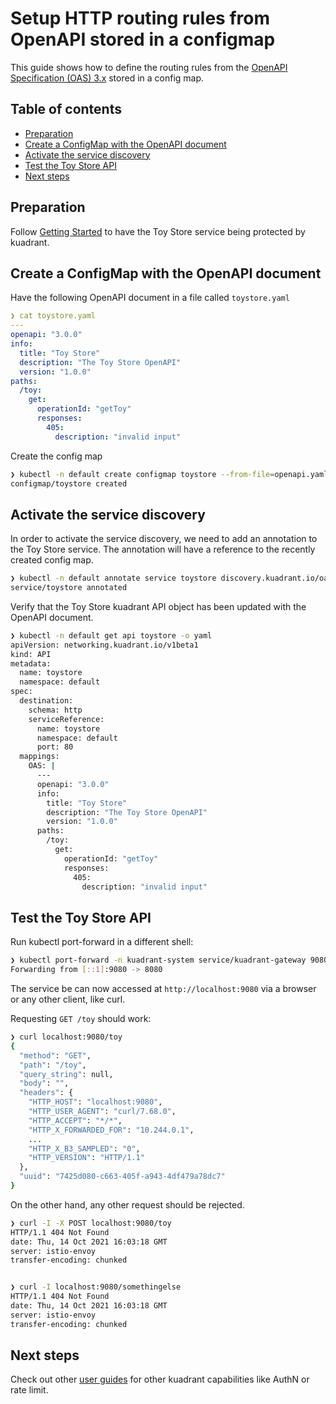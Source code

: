 # Setup HTTP routing rules from OpenAPI stored in a configmap

This guide shows how to define the routing rules
from the [OpenAPI Specification (OAS) 3.x](https://github.com/OAI/OpenAPI-Specification/blob/main/versions/3.0.2.md)
stored in a config map.

## Table of contents

* [Preparation](#preparation)
* [Create a ConfigMap with the OpenAPI document](#create-a-configmap-with-the-openapi-document)
* [Activate the service discovery](#activate-the-service-discovery)
* [Test the Toy Store API](#test-the-toy-store-api)
* [Next steps](#next-steps)

## Preparation

Follow [Getting Started](/doc/getting-started.md) to have the Toy Store service
being protected by kuadrant.


## Create a ConfigMap with the OpenAPI document

Have the following OpenAPI document in a file called `toystore.yaml`

```yaml
❯ cat toystore.yaml
---
openapi: "3.0.0"
info:
  title: "Toy Store"
  description: "The Toy Store OpenAPI"
  version: "1.0.0"
paths:
  /toy:
    get:
      operationId: "getToy"
      responses:
        405:
          description: "invalid input"
```

Create the config map

```bash
❯ kubectl -n default create configmap toystore --from-file=openapi.yaml=toystore.yaml
configmap/toystore created
```

## Activate the service discovery

In order to activate the service discovery, we need to add an annotation to the Toy Store service.
The annotation will have a reference to the recently created config map.

```bash
❯ kubectl -n default annotate service toystore discovery.kuadrant.io/oas-configmap=toystore
service/toystore annotated
```

Verify that the Toy Store kuadrant API object has been updated with the OpenAPI document.

```bash
❯ kubectl -n default get api toystore -o yaml
apiVersion: networking.kuadrant.io/v1beta1
kind: API
metadata:
  name: toystore
  namespace: default
spec:
  destination:
    schema: http
    serviceReference:
      name: toystore
      namespace: default
      port: 80
  mappings:
    OAS: |
      ---
      openapi: "3.0.0"
      info:
        title: "Toy Store"
        description: "The Toy Store OpenAPI"
        version: "1.0.0"
      paths:
        /toy:
          get:
            operationId: "getToy"
            responses:
              405:
                description: "invalid input"
```

## Test the Toy Store API

Run kubectl port-forward in a different shell:

```bash
❯ kubectl port-forward -n kuadrant-system service/kuadrant-gateway 9080:80
Forwarding from [::1]:9080 -> 8080
```

The service be can now accessed at `http://localhost:9080` via a browser or any other client, like curl.

Requesting `GET /toy` should work:

```bash
❯ curl localhost:9080/toy
{
  "method": "GET",
  "path": "/toy",
  "query_string": null,
  "body": "",
  "headers": {
    "HTTP_HOST": "localhost:9080",
    "HTTP_USER_AGENT": "curl/7.68.0",
    "HTTP_ACCEPT": "*/*",
    "HTTP_X_FORWARDED_FOR": "10.244.0.1",
    ...
    "HTTP_X_B3_SAMPLED": "0",
    "HTTP_VERSION": "HTTP/1.1"
  },
  "uuid": "7425d080-c663-405f-a943-4df479a78dc7"
}
```

On the other hand, any other request should be rejected.

```bash
❯ curl -I -X POST localhost:9080/toy
HTTP/1.1 404 Not Found
date: Thu, 14 Oct 2021 16:03:18 GMT
server: istio-envoy
transfer-encoding: chunked


❯ curl -I localhost:9080/somethingelse
HTTP/1.1 404 Not Found
date: Thu, 14 Oct 2021 16:03:18 GMT
server: istio-envoy
transfer-encoding: chunked
```

## Next steps

Check out other [user guides](/README.md#user-guides) for other kuadrant capabilities like AuthN or rate limit.
